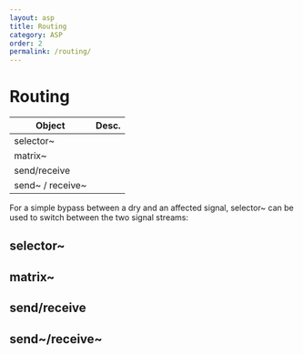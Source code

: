 ```yaml
---
layout: asp
title: Routing
category: ASP
order: 2
permalink: /routing/
---
```


# Routing

| Object           | Desc. |
| ---------------- | ----- |
| selector~        |       |
| matrix~          |       |
| send/receive     |       |
| send~ / receive~ |       |


For a simple bypass between a dry and an affected signal, selector~ can be used to switch between the two signal streams:

## selector~

## matrix~

## send/receive

## send~/receive~
